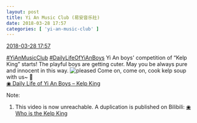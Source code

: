 ```yaml
---
layout: post
title: Yi An Music Club (易安音乐社)
date: 2018-03-28 17:57
categories: [ 'yi-an-music-club' ]
---
```


<div class="weibo-info">
  <a href="https://weibo.com/6094546964/G9u4mAKI3">2018-03-28 17:57</a>
</div>

[#YiAnMusicClub](https://weibo.com/p/100808beae2e3e05b17b64f63ebedca39f19b2/super_index) [#DailyLifeOfYiAnBoys](https://weibo.com/p/100808bf13d14673176f6dffac5481debd621e) Yi An boys' competition of “Kelp King” starts! The playful boys are getting cuter. May you be always pure and innocent in this way. ![pleased](https://img.t.sinajs.cn/t4/appstyle/expression/ext/normal/0b/tootha_org.gif) Come on, come on, cook kelp soup with us~ :grimacing:  
[◉ Daily Life of Yi An Boys – Kelp King](https://www.bilibili.com/video/av21334950)

<!-- more -->

Note:
1. This video is now unreachable. A duplication is published on Bilibili: [◉ Who is the Kelp King](https://www.bilibili.com/video/av21631079)